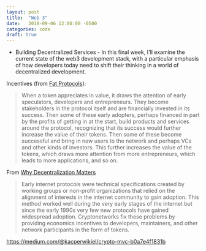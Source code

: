 ```yaml
---
layout: post
title:  "Web 3"
date:   2018-09-06 12:00:00 -0500
categories: code
draft: true
---
```


* Building Decentralized Services - In this final week, I'll examine the current state of the web3 development stack, with a particular emphasis of how developers today need to shift their thinking in a world of decentralized development.

Incentives (from [Fat Protocols](http://www.usv.com/blog/fat-protocols)):
> When a token appreciates in value, it draws the attention of early speculators, developers and entrepreneurs. They become stakeholders in the protocol itself and are financially invested in its success. Then some of these early adopters, perhaps financed in part by the profits of getting in at the start, build products and services around the protocol, recognizing that its success would further increase the value of their tokens. Then some of these become successful and bring in new users to the network and perhaps VCs and other kinds of investors. This further increases the value of the tokens, which draws more attention from more entrepreneurs, which leads to more applications, and so on. 


From [Why Decentralization Matters](https://medium.com/@cdixon/why-decentralization-matters-5e3f79f7638e)
> Early internet protocols were technical specifications created by working groups or non-profit organizations that relied on the alignment of interests in the internet community to gain adoption. This method worked well during the very early stages of the internet but since the early 1990s very few new protocols have gained widespread adoption. Cryptonetworks fix these problems by providing economics incentives to developers, maintainers, and other network participants in the form of tokens.



https://medium.com/@kacperwikiel/crypto-mvc-b0a7e4f1831b